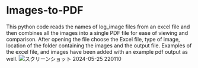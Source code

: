 # Images-to-PDF
This python code reads the names of log_image files from an excel file and then combines all the images into a single PDF file for ease of viewing and comparison.
After opening the file choose the Excel file, type of image, location of the folder containing the images and the output file. 
Examples of the excel file, and images have been added with an example pdf output as well.
![スクリーンショット 2024-05-25 220110](https://github.com/saif-phy/Images-to-PDF/assets/170793998/011d82c6-9c42-4f8a-88e4-729a060fb12f)

